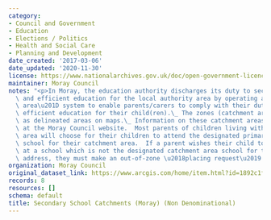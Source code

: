 ```yaml
---
category:
- Council and Government
- Education
- Elections / Politics
- Health and Social Care
- Planning and Development
date_created: '2017-03-06'
date_updated: '2020-11-30'
license: https://www.nationalarchives.gov.uk/doc/open-government-licence/version/3/
maintainer: Moray Council
notes: "<p>In Moray, the education authority discharges its duty to secure adequate\
  \ and efficient education for the local authority area by operating a \u201Ccatchment\
  \ area\u201D system to enable parents/carers to comply with their duty to provide\
  \ efficient education for their child(ren).\_ The zones (catchment areas) are shown\
  \ as delineated areas on maps.\_ Information on these catchment areas is available\
  \ at the Moray Council website.  Most parents of children living within the catchment\
  \ area will choose for their children to attend the designated primary and secondary\
  \ school for their catchment area.  If a parent wishes their child to be enrolled\
  \ at a school which is not the designated catchment area school for their postal\
  \ address, they must make an out-of-zone \u2018placing request\u2019.\_   </p>"
organization: Moray Council
original_dataset_link: https://www.arcgis.com/home/item.html?id=1892c1ffa5094c479f8769b5563ac88c
records: 8
resources: []
schema: default
title: Secondary School Catchments (Moray) (Non Denominational)
---
```

